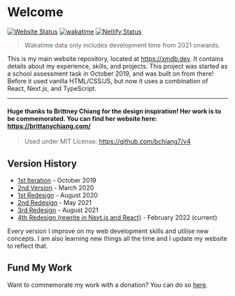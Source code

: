 # Welcome

[![Website Status](https://img.shields.io/website-up-down-green-red/http/xmdb.dev?style=for-the-badge&logo=icloud)](https://xmdb.dev/) [![wakatime](https://wakatime.com/badge/github/xMdb/portfolio.svg?style=for-the-badge)](https://wakatime.com/badge/github/xMdb/portfolio) [![Netlify Status](https://api.netlify.com/api/v1/badges/b84fbee3-83e2-4f25-9976-a6757efc96c9/deploy-status)](https://netlify.com)

> Wakatime data only includes development time from 2021 onwards.

This is my main website repository, located at https://xmdb.dev. It contains details about my experience, skills, and projects. This project was started as a school assessment task in October 2019, and was built on from there! Before it used vanilla HTML/CSS/JS, but now it uses a combination of React, Next.js, and TypeScript.

<hr>

#### Huge thanks to Brittney Chiang for the design inspiration! Her work is to be commemorated. You can find her website here: https://brittanychiang.com/

> Used under MIT License: https://github.com/bchiang7/v4

## Version History

-  [1st Iteration](https://5da9085fe37b1d0008c332dd--mgrif-portfolio.netlify.app/dev/) - October 2019
-  [2nd Version](https://5e5b8c7afe57b200083383e8--mgrif-portfolio.netlify.app/) - March 2020
-  [1st Redesign](https://5f4630e5ceed5a0008698725--mgrif-portfolio.netlify.app/) - August 2020
-  [2nd Redesign](https://60acfe051f0eae0007b1eebc--mgrif-portfolio.netlify.app/) - May 2021
-  [3rd Redesign](https://xmdb.is-a.dev) - August 2021
-  [4th Redesign (rewrite in Next.js and React)](https://development.mgrif.xyz) - February 2022 (current)

Every version I improve on my web development skills and utilise new concepts. I am also learning new things all the time and I update my website to reflect that.

## Fund My Work

Want to commemorate my work with a donation? You can do so [here](https://github.com/sponsors/xMdb).
